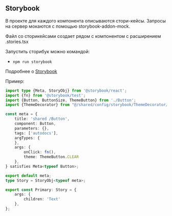 ## Storybook

В проекте для каждого компонента описываются стори-кейсы.
Запросы на сервер мокаются с помощью storybook-addon-mock.

Файл со сторикейсами создает рядом с компонентом с расширением .stories.tsx

Запустить сторибук можно командой:
- `npm run storybook`

Подробнее о [Storybook](/docs/storybook.md)

Пример:

```typescript jsx
import type {Meta, StoryObj} from '@storybook/react';
import {fn} from '@storybook/test';
import {Button, ButtonSize, ThemeButton} from './Button';
import {ThemeDecorator} from "@/shared/config/storybook/ThemeDecorator/ThemeDecorator";

const meta = {
    title: 'shared /Button',
    component: Button,
    parameters: {},
    tags: ['autodocs'],
    argTypes: {
    },
    args: {
        onClick: fn(),
        theme: ThemeButton.CLEAR
    },
} satisfies Meta<typeof Button>;

export default meta;
type Story = StoryObj<typeof meta>;

export const Primary: Story = {
    args: {
        children: 'Text'
    },
};
```
